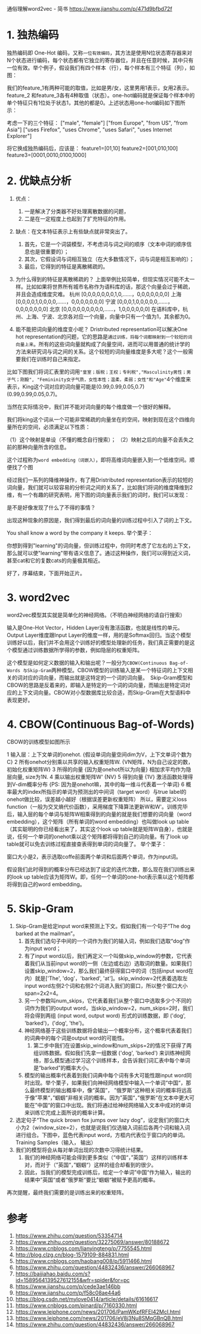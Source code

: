 通俗理解word2vec - 简书 https://www.jianshu.com/p/471d9bfbd72f

# 1. 独热编码
独热编码即 One-Hot 编码，又称`一位有效编码`，其方法是使用N位状态寄存器来对N个状态进行编码，每个状态都有它独立的寄存器位，并且在任意时候，其中只有一位有效。举个例子，假设我们有四个样本（行），每个样本有三个特征（列），如图：

我们的feature_1有两种可能的取值，比如是男/女，这里男用1表示，女用2表示。feature_2 和feature_3各有4种取值（状态）。one-hot编码就是保证每个样本中的单个特征只有1位处于状态1，其他的都是0。上述状态用one-hot编码如下图所示：

考虑一下的三个特征：
["male", "female"]
["from Europe", "from US", "from Asia"]
["uses Firefox", "uses Chrome", "uses Safari", "uses Internet Explorer"]

将它换成独热编码后，应该是：
feature1=[01,10]
feature2=[001,010,100]
feature3=[0001,0010,0100,1000]

# 2. 优缺点分析
1. 优点：
    1. 一是解决了分类器不好处理离散数据的问题，
    2. 二是在一定程度上也起到了扩充特征的作用。
2. 缺点：在文本特征表示上有些缺点就非常突出了。
    1. 首先，它是一个词袋模型，不考虑词与词之间的顺序（文本中词的顺序信息也是很重要的）；
    2. 其次，它假设词与词相互独立（在大多数情况下，词与词是相互影响的）；
    3. 最后，它得到的特征是离散稀疏的。
3. 为什么得到的特征是离散稀疏的？
上面举例比较简单，但现实情况可能不太一样。比如如果将世界所有城市名称作为语料库的话，那这个向量会过于稀疏，并且会造成维度灾难。
杭州 [0,0,0,0,0,0,0,1,0,……，0,0,0,0,0,0,0]
上海 [0,0,0,0,1,0,0,0,0,……，0,0,0,0,0,0,0]
宁波 [0,0,0,1,0,0,0,0,0,……，0,0,0,0,0,0,0]
北京 [0,0,0,0,0,0,0,0,0,……，1,0,0,0,0,0,0]
在语料库中，杭州、上海、宁波、北京各对应一个向量，向量中只有一个值为1，其余都为0。

4. 能不能把词向量的维度变小呢？
Dristributed representation可以解决One hot representation的问题，它的思路是`通过训练，将每个词都映射到一个较短的词向量上来`。所有的这些词向量就构成了向量空间，进而可以用普通的统计学的方法来研究词与词之间的关系。这个较短的词向量维度是多大呢？这个一般需要我们在训练时自己来指定。

比如下图我们将词汇表里的词用`"皇室；版税；王权；专利税","Masculinity男性；男子气；刚毅", "Femininity女子气质，女性本性；温柔，柔弱；女性"和"Age"`4个维度来表示，King这个词对应的词向量可能是(0.99,0.99,0.05,0.7)(0.99,0.99,0.05,0.7)。

当然在实际情况中，我们并不能对词向量的每个维度做一个很好的解释。

我们将king这个词从一个可能非常稀疏的向量坐在的空间，映射到现在这个四维向量所在的空间，必须满足以下性质：

（1）这个映射是单设（不懂的概念自行搜索）；
（2）映射之后的向量不会丢失之前的那种向量所含的信息。

这个过程称为`word embedding（词嵌入）`，即将高维词向量嵌入到一个低维空间。顺便找了个图

经过我们一系列的降维神操作，有了用Dristributed representation表示的较短的词向量，我们就可以较容易的分析词之间的关系了，比如我们将词的维度降维到2维，有一个有趣的研究表明，用下图的词向量表示我们的词时，我们可以发现：

是不是好像发现了什么了不得的事情？


出现这种现象的原因是，我们得到最后的词向量的训练过程中引入了词的上下文。

You shall know a word by the company it keeps.
举个栗子：

你想到得到"learning"的词向量，但训练过程中，你同时考虑了它左右的上下文，那么就可以使"learning"带有语义信息了。通过这种操作，我们可以得到近义词，甚至cat和它的复数cats的向量极其相近。

好了，序幕结束，下面开始正片。

# 3. word2vec
word2vec模型其实就是简单化的神经网络。（不明白神经网络的请自行搜索）

输入是One-Hot Vector，Hidden Layer没有激活函数，也就是线性的单元。Output Layer维度跟Input Layer的维度一样，用的是Softmax回归。当这个模型训练好以后，我们并不会用这个训练好的模型处理新的任务，我们真正需要的是这个模型通过训练数据所学得的参数，例如隐层的权重矩阵。

这个模型是如何定义数据的输入和输出呢？一般分为`CBOW(Continuous Bag-of-Words 与Skip-Gram`两种模型。CBOW模型的训练输入是某一个特征词的上下文相关的词对应的词向量，而输出就是这特定的一个词的词向量。　Skip-Gram模型和CBOW的思路是反着来的，即输入是特定的一个词的词向量，而输出是特定词对应的上下文词向量。CBOW对小型数据库比较合适，而Skip-Gram在大型语料中表现更好。

# 4. CBOW(Continuous Bag-of-Words)
CBOW的训练模型如图所示

1 输入层：上下文单词的onehot.  {假设单词向量空间dim为V，上下文单词个数为C}
2 所有onehot分别乘以共享的输入权重矩阵W. {VN矩阵，N为自己设定的数，初始化权重矩阵W}
3 所得的向量 {因为是onehot所以为向量} 相加求平均作为隐层向量, size为1N.
4 乘以输出权重矩阵W' {NV}
5 得到向量 {1V} 激活函数处理得到V-dim概率分布  {PS: 因为是onehot嘛，其中的每一维斗代表着一个单词}
6 概率最大的index所指示的单词为预测出的中间词（target word）与true label的onehot做比较，误差越小越好（根据误差更新权重矩阵）
所以，需要定义loss function（一般为交叉熵代价函数），采用梯度下降算法更新W和W'。训练完毕后，输入层的每个单词与矩阵W相乘得到的向量的就是我们想要的词向量（word embedding），这个矩阵（所有单词的word embedding）也叫做look up table（其实聪明的你已经看出来了，其实这个look up table就是矩阵W自身），也就是说，任何一个单词的onehot乘以这个矩阵都将得到自己的词向量。有了look up table就可以免去训练过程直接查表得到单词的词向量了。
举个栗子：

窗口大小是2，表示选取coffe前面两个单词和后面两个单词，作为input词。

假设我们此时得到的概率分布已经达到了设定的迭代次数，那么现在我们训练出来的look up table应该为矩阵W。即，任何一个单词的one-hot表示乘以这个矩阵都将得到自己的word embedding。

# 5. Skip-Gram
1. Skip-Gram是给定input word来预测上下文。假如我们有一个句子“The dog barked at the mailman”。
    1. 首先我们选句子中间的一个词作为我们的输入词，例如我们选取“dog”作为input word；
    2. 有了input word以后，我们再定义一个叫做skip_window的参数，它代表着我们从当前input word的一侧（左边或右边）选取词的数量。如果我们设置skip_window=2，那么我们最终获得窗口中的词（包括input word在内）就是['The', 'dog'，'barked', 'at']。skip_window=2代表着选取左input word左侧2个词和右侧2个词进入我们的窗口，所以整个窗口大小span=2x2=4。
    3. 另一个参数叫num_skips，它代表着我们从整个窗口中选取多少个不同的词作为我们的output word，当skip_window=2，num_skips=2时，我们将会得到两组 (input word, output word) 形式的训练数据，即 ('dog', 'barked')，('dog', 'the')。
    4. 神经网络基于这些训练数据将会输出一个概率分布，这个概率代表着我们的词典中的每个词是output word的可能性。
        1. 第二步中我们在设置skip_window和num_skips=2的情况下获得了两组训练数据。假如我们先拿一组数据 ('dog', 'barked') 来训练神经网络，那么模型通过学习这个训练样本，会告诉我们词汇表中每个单词是“barked”的概率大小。
    5. 模型的输出概率代表着到我们词典中每个词有多大可能性跟input word同时出现。举个栗子，如果我们向神经网络模型中输入一个单词“中国“，那么最终模型的输出概率中，像“英国”， ”俄罗斯“这种相关词的概率将远高于像”苹果“，”蝈蝈“非相关词的概率。因为”英国“，”俄罗斯“在文本中更大可能在”中国“的窗口中出现。我们将通过给神经网络输入文本中成对的单词来训练它完成上面所说的概率计算。
2. 选定句子“The quick brown fox jumps over lazy dog”，设定我们的窗口大小为2（window_size=2），也就是说我们仅选输入词前后各两个词和输入词进行组合。下图中，蓝色代表input word，方框内代表位于窗口内的单词。Training Samples（输入， 输出）
3. 我们的模型将会从每对单词出现的次数中习得统计结果。
    1. 我们的神经网络可能会得到更多类似（“中国“，”英国“）这样的训练样本对，而对于（”英国“，”蝈蝈“）这样的组合却看到的很少。
    2. 因此，当我们的模型完成训练后，给定一个单词”中国“作为输入，输出的结果中”英国“或者”俄罗斯“要比”蝈蝈“被赋予更高的概率。

再次提醒，最终我们需要的是训练出来的权重矩阵。

# 参考

1. https://www.zhihu.com/question/53354714
2. https://www.zhihu.com/question/32275069/answer/80188672
3. https://www.cnblogs.com/lianyingteng/p/7755545.html
4. http://blog.clzg.cn/blog-1579109-884831.html
5. https://www.cnblogs.com/haobang008/p/5911466.html
6. https://www.zhihu.com/question/44832436/answer/266068967
7. https://baijiahao.baidu.com/s?id=1589564139527612155&wfr=spider&for=pc
8. https://www.jianshu.com/p/cede3ae146bb
9. https://www.jianshu.com/p/f58c08ae44a6
10. https://blog.csdn.net/mylove0414/article/details/61616617
11. https://www.cnblogs.com/pinard/p/7160330.html
12. https://www.leiphone.com/news/201706/PamWKpfRFEI42McI.html
13. https://www.leiphone.com/news/201706/eV8j3Nu8SMqGBnQB.html
14. https://www.zhihu.com/question/44832436/answer/266068967